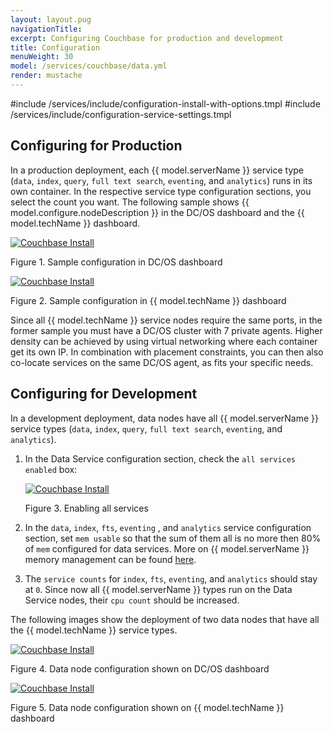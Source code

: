 ```yaml
---
layout: layout.pug
navigationTitle:
excerpt: Configuring Couchbase for production and development
title: Configuration
menuWeight: 30
model: /services/couchbase/data.yml
render: mustache
---
```


#include /services/include/configuration-install-with-options.tmpl
#include /services/include/configuration-service-settings.tmpl

## Configuring for Production
In a production deployment, each {{ model.serverName }} service type (`data`, `index`, `query`, `full text search`, `eventing`, and `analytics`) runs in its own container. In the respective service type configuration sections, you select the count you want. The following sample shows {{ model.configure.nodeDescription }} in the DC/OS dashboard and the {{ model.techName }} dashboard.

[<img src="/services/couchbase/0.2.0-5.5.0/img/couch_prod_conf_1.png" alt="Couchbase Install"/>](/services/couchbase/0.2.0-5.5.0/img/couch_prod_conf_1.png)

Figure 1. Sample configuration in DC/OS dashboard

[<img src="/services/couchbase/0.2.0-5.5.0/img/couch_prod_conf_2.png" alt="Couchbase Install"/>](/services/couchbase/0.2.0-5.5.0/img/couch_prod_conf_2.png)

Figure 2. Sample configuration in {{ model.techName }} dashboard

Since all {{ model.techName }} service nodes require the same ports, in the former sample you must have a DC/OS cluster with 7 private agents. Higher density can be achieved by using virtual networking where each container get its own IP. In combination with placement constraints, you can then also co-locate services on the same DC/OS agent, as fits your specific needs.

## Configuring for Development
In a development deployment, data nodes have all {{ model.serverName }} service types (`data`, `index`, `query`, `full text search`, `eventing`, and `analytics`).

1. In the Data Service configuration section, check the `all services enabled` box:

    [<img src="/services/couchbase/0.2.0-5.5.0/img/couch_dev_conf_1.png" alt="Couchbase Install"/>](/services/couchbase/0.2.0-5.5.0/img/couch_dev_conf_1.png)

    Figure 3. Enabling all services

2. In the `data`, `index`, `fts`, `eventing` , and `analytics` service configuration section, set `mem usable` so that the sum of them all is no more then 80% of `mem` configured for data services. More on {{ model.serverName }} memory management can be found [here](https://developer.couchbase.com/documentation/server/current/understanding-couchbase/buckets-memory-and-storage/memory.html).

3. The `service counts` for `index`, `fts`, `eventing`, and `analytics` should stay at `0`. Since now all {{ model.serverName }} types run on the Data Service nodes, their `cpu count` should be increased.

The following images show the deployment of two data nodes that have all the {{ model.techName }} service types.

[<img src="/services/couchbase/0.2.0-5.5.0/img/couch_dev_conf_2.png" alt="Couchbase Install"/>](/services/couchbase/0.2.0-5.5.0/img/couch_dev_conf_2.png)

Figure 4. Data node configuration shown on DC/OS dashboard

[<img src="/services/couchbase/0.2.0-5.5.0/img/couch_dev_conf_3.png" alt="Couchbase Install"/>](/services/couchbase/0.2.0-5.5.0/img/couch_dev_conf_3.png)

Figure 5. Data node configuration shown on {{ model.techName }} dashboard
